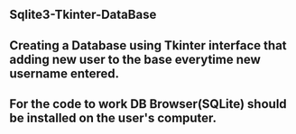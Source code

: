 ## Sqlite3-Tkinter-DataBase
## Creating a Database using Tkinter interface that adding new user to the base everytime new username entered.
## For the code to work DB Browser(SQLite) should be installed on the user's computer.
